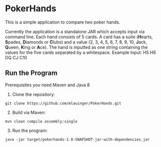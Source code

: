 # PokerHands

This is a simple application to compare two poker hands.

Currently the application is a standalone JAR which accepts input via command line. Each hand consists of 5 cards.
A card has a suite (**H**earts, **S**pades, **D**iamonds or **C**lubs) and a value (2, 3, 4, 5, 6, 7, 8, 9, 10, **J**ack, **Q**ueen, **K**ing or **A**ce).
The hand is inputted as one string containing the values for the five cards separated by a whitespace. 
Example Input:
H5 H6 DQ CJ C10

## Run the Program

Prerequisites you need Maven and Java 8

1) Clone the repository:
```
git clone https://github.com/mlauinger/PokerHands.git
```

2) Build via Maven:
```
mvn clean compile assembly:single
```
 
3) Run the program:
```
java -jar target/pokerhands-1.0-SNAPSHOT-jar-with-dependencies.jar
```

